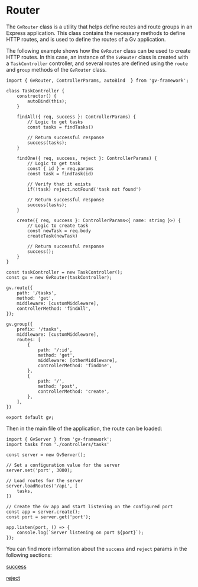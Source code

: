 # Router

The `GvRouter` class is a utility that helps define routes and route groups in an Express application. This class contains the necessary methods to define HTTP routes, and is used to define the routes of a Gv application.

The following example shows how the `GvRouter` class can be used to create HTTP routes. In this case, an instance of the `GvRouter` class is created with a `TaskController` controller, and several routes are defined using the `route` and `group` methods of the `GvRouter` class.

```tsx
import { GvRouter, ControllerParams, autoBind  } from 'gv-framework';

class TaskController {
	constructor() {
		autoBind(this);
	}

	findAll({ req, success }: ControllerParams) {
		// Logic to get tasks
		const tasks = findTasks()

		// Return successful response
		success(tasks);
	}

	findOne({ req, success, reject }: ControllerParams) {
		// Logic to get task
		const { id } = req.params
		const task = findTask(id)

		// Verify that it exists
		if(!task) reject.notFound('task not found')

		// Return successful response
		success(tasks);
	}

	create({ req, success }: ControllerParams<{ name: string }>) {
		// Logic to create task
		const newTask = req.body
		createTask(newTask)

		// Return successful response
		success();
	}
}

const taskController = new TaskController();
const gv = new GvRouter(taskController);

gv.route({
	path: '/tasks',
	method: 'get',
	middleware: [customMiddleware],
	controllerMethod: 'findAll',
});

gv.group({
	prefix: '/tasks',
	middleware: [customMiddleware],
	routes: [
	    {
			path: '/:id',
			method: 'get',
			middleware: [otherMiddleware],
			controllerMethod: 'findOne',
	    },
	    {
			path: '/',
			method: 'post',
			controllerMethod: 'create',
		},
	],
})

export default gv;

```

Then in the main file of the application, the route can be loaded:

```tsx
import { GvServer } from 'gv-framework';
import tasks from './controllers/tasks'

const server = new GvServer();

// Set a configuration value for the server
server.set('port', 3000);

// Load routes for the server
server.loadRoutes('/api', [
	tasks,
])

// Create the Gv app and start listening on the configured port
const app = server.create();
const port = server.get('port');

app.listen(port, () => {
	console.log(`Server listening on port ${port}`);
});

```

You can find more information about the `success` and `reject` params in the following sections:

[success](router/success.md)

[reject](router/reject.md)